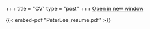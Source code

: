 +++
title = "CV"
type = "post"
+++
[Open in new window](PeterLee_resume.pdf)

{{< embed-pdf "PeterLee_resume.pdf" >}}
